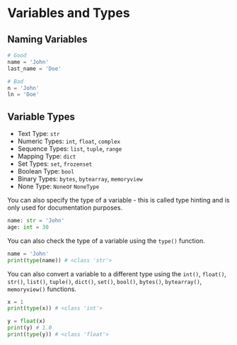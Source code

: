 # Variables and Types

## Naming Variables

```python
# Good
name = 'John'
last_name = 'Doe'

# Bad
n = 'John'
ln = 'Doe'
```

## Variable Types

- Text Type: `str`
- Numeric Types: `int`, `float`, `complex`
- Sequence Types: `list`, `tuple`, `range`
- Mapping Type: `dict`
- Set Types: `set`, `frozenset`
- Boolean Type: `bool`
- Binary Types: `bytes`, `bytearray`, `memoryview`
- None Type: `None`or `NoneType`

You can also specify the type of a variable - this is called type hinting and is only used for documentation purposes.

```python
name: str = 'John'
age: int = 30
```

You can also check the type of a variable using the `type()` function.

```python
name = 'John'
print(type(name)) # <class 'str'>
```

You can also convert a variable to a different type using the `int()`, `float()`, `str()`, `list()`, `tuple()`, `dict()`, `set()`, `bool()`, `bytes()`, `bytearray()`, `memoryview()` functions.

```python
x = 1
print(type(x)) # <class 'int'>

y = float(x)
print(y) # 1.0
print(type(y)) # <class 'float'>
```
